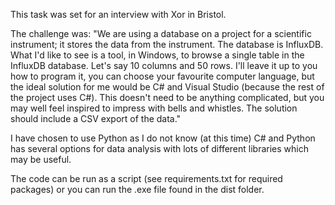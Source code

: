This task was set for an interview with Xor in Bristol.

The challenge was: "We are using a database on a project for a scientific instrument; it stores the data from the instrument. The database is InfluxDB. What I'd like to see is a tool, in Windows, to browse a single table in the InfluxDB database. Let's say 10 columns and 50 rows. I'll leave it up to you how to program it, you can choose your favourite computer language, but the ideal solution for me would be C# and Visual Studio (because the rest of the project uses C#). This doesn't need to be anything complicated, but you may well feel inspired to impress with bells and whistles. The solution should include a CSV export of the data."

I have chosen to use Python as I do not know (at this time) C# and Python has several options for data analysis with lots of different libraries which may be useful.

The code can be run as a script (see requirements.txt for required packages) or you can run the .exe file found in the dist folder.
